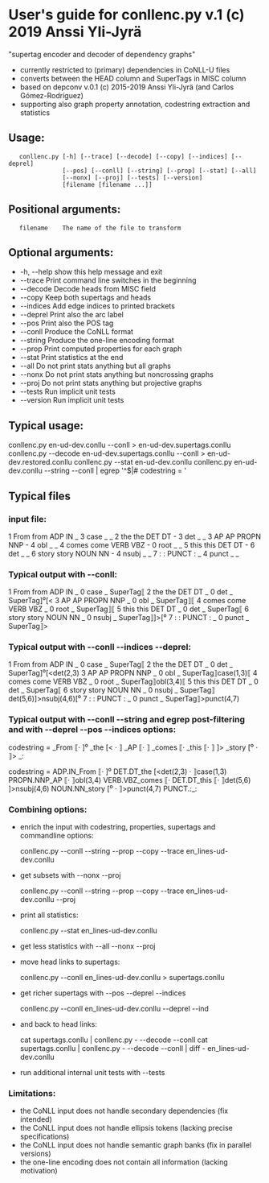 # User's guide for conllenc.py v.1 (c) 2019 Anssi Yli-Jyrä

"supertag encoder and decoder of dependency graphs" 
- currently restricted to (primary) dependencies in CoNLL-U files
- converts between the HEAD column and SuperTags in MISC column 
- based on depconv v.0.1 (c) 2015-2019 Anssi Yli-Jyrä (and Carlos Gómez-Rodríguez)
- supporting also graph property annotation, codestring extraction and statistics
   
## Usage: 

       conllenc.py [-h] [--trace] [--decode] [--copy] [--indices] [--deprel]
                   [--pos] [--conll] [--string] [--prop] [--stat] [--all]
                   [--nonx] [--proj] [--tests] [--version]
                   [filename [filename ...]]

## Positional arguments:

       filename    The name of the file to transform

## Optional arguments:

- -h, --help  show this help message and exit
- --trace     Print command line switches in the beginning
- --decode    Decode heads from MISC field
- --copy      Keep both supertags and heads
- --indices   Add edge indices to printed brackets
- --deprel    Print also the arc label
- --pos       Print also the POS tag
- --conll     Produce the CoNLL format
- --string    Produce the one-line encoding format
- --prop      Print computed properties for each graph
- --stat      Print statistics at the end
- --all       Do not print stats anything but all graphs
- --nonx      Do not print stats anything but noncrossing graphs
- --proj      Do not print stats anything but projective graphs
- --tests     Run implicit unit tests
- --version   Run implicit unit tests

## Typical usage:

  conllenc.py          en-ud-dev.conllu           --conll > en-ud-dev.supertags.conllu
  conllenc.py --decode en-ud-dev.supertags.conllu --conll > en-ud-dev.restored.conllu
  conllenc.py --stat   en-ud-dev.conllu
  conllenc.py          en-ud-dev.conllu --string  --conll | egrep '^$|# codestring = '

## Typical files

### input file:

   1	From	from	ADP	IN	_	3	case	_	_
   2	the	the	DET	DT	-	3	det	_	_
   3	AP	AP	PROPN	NNP	-	4	obl	_	_
   4	comes	come	VERB	VBZ	-	0	root	_	_
   5	this	this	DET	DT	-	6	det	_	_
   6	story	story	NOUN	NN	-	4	nsubj	_	_
   7	:	:	PUNCT	:	_	4	punct	_	_

### Typical output with --conll:

   1	From	from	ADP	IN	_	0	case	_	SuperTag⟦
   2	the	the	DET	DT	_	0	det	_	SuperTag]⁰[<
   3	AP	AP	PROPN	NNP	_	0	obl	_	SuperTag⟧⟦
   4	comes	come	VERB	VBZ	_	0	root	_	SuperTag⟧⟦
   5	this	this	DET	DT	_	0	det	_	SuperTag⟦
   6	story	story	NOUN	NN	_	0	nsubj	_	SuperTag⟧]>[⁰
   7	:	:	PUNCT	:	_	0	punct	_	SuperTag⟧>

### Typical output with --conll --indices --deprel:

   1	From	from	ADP	IN	_	0	case	_	SuperTag⟦
   2	the	the	DET	DT	_	0	det	_	SuperTag]⁰[<det(2,3)
   3	AP	AP	PROPN	NNP	_	0	obl	_	SuperTag⟧case(1,3)⟦
   4	comes	come	VERB	VBZ	_	0	root	_	SuperTag⟧obl(3,4)⟦
   5	this	this	DET	DT	_	0	det	_	SuperTag⟦
   6	story	story	NOUN	NN	_	0	nsubj	_	SuperTag⟧det(5,6)]>nsubj(4,6)[⁰
   7	:	:	PUNCT	:	_	0	punct	_	SuperTag⟧>punct(4,7)

### Typical output with --conll --string and egrep post-filtering and with --deprel --pos --indices options:

   codestring =  _From ⟦· ]⁰ _the [< · ⟧ _AP ⟦· ⟧ _comes ⟦· _this ⟦· ⟧ ]> _story [⁰ · ⟧> _:

   codestring =  ADP.IN_From ⟦· ]⁰ DET.DT_the [<det(2,3) · ⟧case(1,3) PROPN.NNP_AP ⟦· ⟧obl(3,4) 
   VERB.VBZ_comes ⟦· DET.DT_this ⟦· ⟧det(5,6) ]>nsubj(4,6) NOUN.NN_story [⁰ · ⟧>punct(4,7) PUNCT.:_:

### Combining options:

- enrich the input with codestring, properties, supertags and commandline options:

    conllenc.py --conll --string --prop --copy --trace en_lines-ud-dev.conllu 

-  get subsets with --nonx --proj

    conllenc.py --conll --string --prop --copy --trace en_lines-ud-dev.conllu --proj

- print all statistics:

    conllenc.py --stat en_lines-ud-dev.conllu 

- get less statistics with --all --nonx --proj

- move head links to supertags:

    conllenc.py --conll en_lines-ud-dev.conllu > supertags.conllu

- get richer supertags with --pos --deprel --indices

    conllenc.py --conll en_lines-ud-dev.conllu --deprel --ind

- and back to head links:

   cat supertags.conllu | conllenc.py - --decode --conll 
   cat supertags.conllu | conllenc.py - --decode --conll | diff - en_lines-ud-dev.conllu
   
- run additional internal unit tests with --tests 

### Limitations:

- the CoNLL input does not handle secondary dependencies (fix intended)
- the CoNLL input does not handle ellipsis tokens (lacking precise specifications)
- the CoNLL input does not handle semantic graph banks (fix in parallel versions)
- the one-line encoding does not contain all information (lacking motivation)

